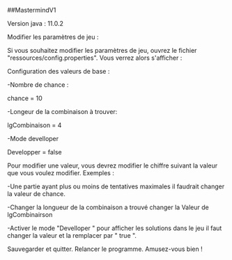 ##MastermindV1


Version java : 11.0.2



Modifier les paramètres de jeu :

Si vous souhaitez modifier les paramètres de jeu, ouvrez le fichier "ressources/config.properties".
Vous verrez alors s'afficher :

Configuration des valeurs de base :

-Nombre de chance :

chance = 10

-Longeur de la combinaison à trouver:

lgCombinaison = 4

-Mode develloper

Developper = false


Pour modifier une valeur, vous devrez modifier le chiffre suivant la valeur que vous voulez modifier.
Exemples :

-Une partie ayant plus ou moins de tentatives maximales il faudrait changer la valeur de chance.

-Changer la longueur de la combinaison a trouvé changer la Valeur de lgCombinairson 

-Activer le mode "Develloper " pour afficher les solutions dans le jeu il faut changer la valeur et la remplacer par " true ".
  


Sauvegarder et quitter.
Relancer le programme.
Amusez-vous bien !


